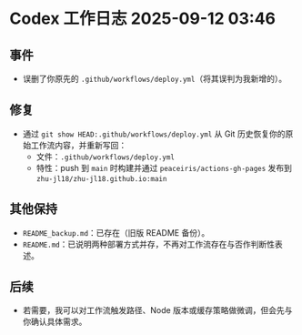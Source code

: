 # Codex 工作日志 2025-09-12 03:46

## 事件
- 误删了你原先的 `.github/workflows/deploy.yml`（将其误判为我新增的）。

## 修复
- 通过 `git show HEAD:.github/workflows/deploy.yml` 从 Git 历史恢复你的原始工作流内容，并重新写回：
  - 文件：`.github/workflows/deploy.yml`
  - 特性：push 到 `main` 时构建并通过 `peaceiris/actions-gh-pages` 发布到 `zhu-jl18/zhu-jl18.github.io:main`

## 其他保持
- `README_backup.md`：已存在（旧版 README 备份）。
- `README.md`：已说明两种部署方式并存，不再对工作流存在与否作判断性表述。

## 后续
- 若需要，我可以对工作流触发路径、Node 版本或缓存策略做微调，但会先与你确认具体需求。

